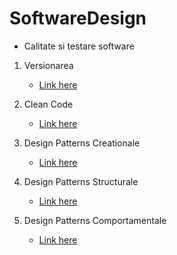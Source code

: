 # SoftwareDesign

- Calitate si testare software

1. Versionarea

   - [Link here](<./Recap/Versionare(1).md>)

2. Clean Code

   - [Link here](<./Recap/CleanCode(2).md>)

3. Design Patterns Creationale

   - [Link here](<./Recap/CreationalDB(3)/0_IntroducereainDesignPatterns(1).md>)

4. Design Patterns Structurale

   - [Link here](<./Recap/StructuralDB(4)/0_IntroducereainDesignPatternsStructurale(1).md>)

5. Design Patterns Comportamentale
   - [Link here](<./Recap/BehavioralDB(4)/0_IntroinDesignPatternsComportamentale.md>)
